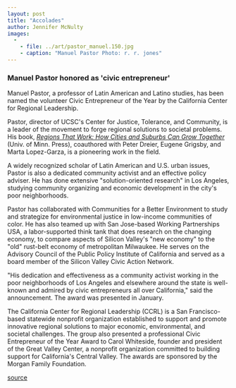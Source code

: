 ```yaml
---
layout: post
title: "Accolades"
author: Jennifer McNulty
images:
  -
    - file: ../art/pastor_manuel.150.jpg
    - caption: "Manuel Pastor Photo: r. r. jones"
---
```


### **Manuel Pastor honored as 'civic entrepreneur'**

Manuel Pastor, a professor of Latin American and Latino studies, has been named the volunteer Civic Entrepreneur of the Year by the California Center for Regional Leadership.  
  
Pastor, director of UCSC's Center for Justice, Tolerance, and Community, is a leader of the movement to forge regional solutions to societal problems. His book, [_Regions That Work: How Cities and Suburbs Can Grow Together_][1] (Univ. of Minn. Press), coauthored with Peter Dreier, Eugene Grigsby, and Marta Lopez-Garza, is a pioneering work in the field.  
  
A widely recognized scholar of Latin American and U.S. urban issues, Pastor is also a dedicated community activist and an effective policy adviser. He has done extensive "solution-oriented research" in Los Angeles, studying community organizing and economic development in the city's poor neighborhoods.   
  
Pastor has collaborated with Communities for a Better Environment to study and strategize for environmental justice in low-income communities of color. He has also teamed up with San Jose-based Working Partnerships USA, a labor-supported think tank that does research on the changing economy, to compare aspects of Silicon Valley's "new economy" to the "old" rust-belt economy of metropolitan Milwaukee. He serves on the Advisory Council of the Public Policy Institute of California and served as a board member of the Silicon Valley Civic Action Network.   
  
"His dedication and effectiveness as a community activist working in the poor neighborhoods of Los Angeles and elsewhere around the state is well-known and admired by civic entrepreneurs all over California," said the announcement. The award was presented in January.  
  
The California Center for Regional Leadership (CCRL) is a San Francisco-based statewide nonprofit organization established to support and promote innovative regional solutions to major economic, environmental, and societal challenges. The group also presented a professional Civic Entrepreneur of the Year Award to Carol Whiteside, founder and president of the Great Valley Center, a nonprofit organization committed to building support for California's Central Valley. The awards are sponsored by the Morgan Family Foundation.  

[1]: http://www.upress.umn.edu/Books/P/pastor_regions.html

[source](http://www1.ucsc.edu/currents/01-02/02-11/accolades.html "Permalink to accolades")
